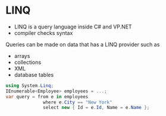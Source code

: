 # LINQ
* LINQ is a query language inside C# and VP.NET
* compiler checks syntax

Queries can be made on data that has a LINQ provider such as
* arrays
* collections
* XML
* database tables

```csharp
using System.Linq;
IEnumerable<Employee> employees = ...;
var query = from e in employees
              where e.City == "New York"
              select new { Id = e.Id, Name = e.Name };
```
